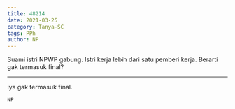 ```yaml
---
title: 48214
date: 2021-03-25
category: Tanya-SC
tags: PPh
author: NP
---
```


Suami istri NPWP gabung. Istri kerja lebih dari satu pemberi kerja. Berarti gak termasuk final?

---

iya gak termasuk final.

`NP`
